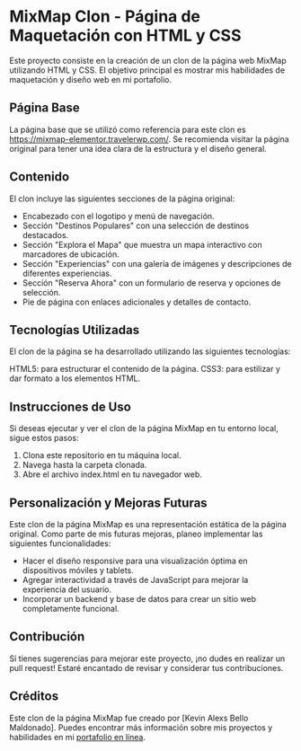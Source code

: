# MixMap Clon - Página de Maquetación con HTML y CSS
Este proyecto consiste en la creación de un clon de la página web MixMap utilizando HTML y CSS. El objetivo principal es mostrar mis habilidades de maquetación y diseño web en mi portafolio.

## Página Base
La página base que se utilizó como referencia para este clon es https://mixmap-elementor.travelerwp.com/. Se recomienda visitar la página original para tener una idea clara de la estructura y el diseño general.

## Contenido
El clon incluye las siguientes secciones de la página original:

- Encabezado con el logotipo y menú de navegación.
- Sección "Destinos Populares" con una selección de destinos destacados.
- Sección "Explora el Mapa" que muestra un mapa interactivo con marcadores de ubicación.
- Sección "Experiencias" con una galería de imágenes y descripciones de diferentes experiencias.
- Sección "Reserva Ahora" con un formulario de reserva y opciones de selección.
- Pie de página con enlaces adicionales y detalles de contacto.

## Tecnologías Utilizadas
El clon de la página se ha desarrollado utilizando las siguientes tecnologías:

HTML5: para estructurar el contenido de la página.
CSS3: para estilizar y dar formato a los elementos HTML.

## Instrucciones de Uso
Si deseas ejecutar y ver el clon de la página MixMap en tu entorno local, sigue estos pasos:

1. Clona este repositorio en tu máquina local.
2. Navega hasta la carpeta clonada.
3. Abre el archivo index.html en tu navegador web.

## Personalización y Mejoras Futuras
Este clon de la página MixMap es una representación estática de la página original. Como parte de mis futuras mejoras, planeo implementar las siguientes funcionalidades:

- Hacer el diseño responsive para una visualización óptima en dispositivos móviles y tablets.
- Agregar interactividad a través de JavaScript para mejorar la experiencia del usuario.
- Incorporar un backend y base de datos para crear un sitio web completamente funcional.

## Contribución
Si tienes sugerencias para mejorar este proyecto, ¡no dudes en realizar un pull request! Estaré encantado de revisar y considerar tus contribuciones.

## Créditos
Este clon de la página MixMap fue creado por [Kevin Alexs Bello Maldonado]. Puedes encontrar más información sobre mis proyectos y habilidades en mi [portafolio en línea](https://kevin-alexis.github.io/).
